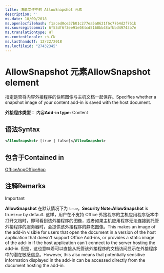```yaml
---
title: 清单文件中的 AllowSnapshot 元素
description: ''
ms.date: 10/09/2018
ms.openlocfilehash: f1aced0ce37b01c277ea5a8621f6c7764d2f761b
ms.sourcegitcommit: 6f53df6f3ee91e084cd5160bb48afbbd49743b7e
ms.translationtype: HT
ms.contentlocale: zh-CN
ms.lasthandoff: 12/22/2018
ms.locfileid: "27432345"
---
```

# <a name="allowsnapshot-element"></a><span data-ttu-id="b3310-102">AllowSnapshot 元素</span><span class="sxs-lookup"><span data-stu-id="b3310-102">AllowSnapshot element</span></span>

<span data-ttu-id="b3310-103">指定是否将内容外接程序的快照图像与主机文档一起保存。</span><span class="sxs-lookup"><span data-stu-id="b3310-103">Specifies whether a snapshot image of your content add-in is saved with the host document.</span></span>

<span data-ttu-id="b3310-104">**外接程序类型：** 内容</span><span class="sxs-lookup"><span data-stu-id="b3310-104">**Add-in type:** Content</span></span>

## <a name="syntax"></a><span data-ttu-id="b3310-105">语法</span><span class="sxs-lookup"><span data-stu-id="b3310-105">Syntax</span></span>

```XML
<AllowSnapshot> [true | false]</AllowSnapshot>
```

## <a name="contained-in"></a><span data-ttu-id="b3310-106">包含于</span><span class="sxs-lookup"><span data-stu-id="b3310-106">Contained in</span></span>

[<span data-ttu-id="b3310-107">OfficeApp</span><span class="sxs-lookup"><span data-stu-id="b3310-107">OfficeApp</span></span>](officeapp.md)

## <a name="remarks"></a><span data-ttu-id="b3310-108">注释</span><span class="sxs-lookup"><span data-stu-id="b3310-108">Remarks</span></span>

 > [!IMPORTANT]
 > <span data-ttu-id="b3310-109">**AllowSnapshot** 在默认情况下为 `true`。</span><span class="sxs-lookup"><span data-stu-id="b3310-109">**Security Note:AllowSnapshot** is true`true` by default.</span></span> <span data-ttu-id="b3310-110">这样，用户在不支持 Office 外接程序的主机应用程序版本中打开文档时，即可看到该外接程序的图像，或者如果主机应用程序无法连接到托管外接程序的服务器时，会提供该外接程序的静态图像。</span><span class="sxs-lookup"><span data-stu-id="b3310-110">This makes an image of the add-in visible for users that open the document in a version of the host application that doesn't support Office Add-ins, or provides a static image of the add-in if the host application can't connect to the server hosting the add-in.</span></span> <span data-ttu-id="b3310-111">但是，这也意味着可以直接从托管该外接程序的文档访问显示在外接程序中的潜在敏感信息。</span><span class="sxs-lookup"><span data-stu-id="b3310-111">However, this also means that potentially sensitive information displayed in the add-in can be accessed directly from the document hosting the add-in.</span></span>

